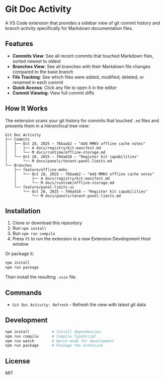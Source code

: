 # Git Doc Activity

A VS Code extension that provides a sidebar view of git commit history and branch activity specifically for Markdown documentation files.

## Features

- **Commits View**: See all recent commits that touched Markdown files, sorted newest to oldest
- **Branches View**: See all branches with their Markdown file changes compared to the base branch
- **File Tracking**: See which files were added, modified, deleted, or renamed in each commit
- **Quick Access**: Click any file to open it in the editor
- **Commit Viewing**: View full commit diffs

## How It Works

The extension scans your git history for commits that touched `.md` files and presents them in a hierarchical tree view:

```
Git Doc Activity
├── Commits
│   ├── Oct 28, 2025 — 76baab2 — "Add MMKV offline cache notes"
│   │   ├── A docs/registry/kit-manifest.md
│   │   └── M docs/runtime/offline-storage.md
│   └── Oct 28, 2025 — f04ad18 — "Register kit capabilities"
│       └── M docs/panels/tenant-panel-limits.md
└── Branches
    ├── feature/offline-mmkv
    │   └── Oct 28, 2025 — 76baab2 — "Add MMKV offline cache notes"
    │       ├── A docs/registry/kit-manifest.md
    │       └── M docs/runtime/offline-storage.md
    └── feature/panel-limits-ui
        └── Oct 28, 2025 — f04ad18 — "Register kit capabilities"
            └── M docs/panels/tenant-panel-limits.md
```

## Installation

1. Clone or download this repository
2. Run `npm install`
3. Run `npm run compile`
4. Press `F5` to run the extension in a new Extension Development Host window

Or package it:
```bash
npm install
npm run package
```

Then install the resulting `.vsix` file.

## Commands

- `Git Doc Activity: Refresh` - Refresh the view with latest git data

## Development

```bash
npm install          # Install dependencies
npm run compile      # Compile TypeScript
npm run watch        # Watch mode for development
npm run package      # Package the extension
```

## License

MIT
